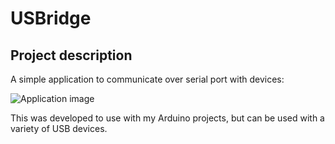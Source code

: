 # USBridge

## Project description

A simple application to communicate over serial port with devices:

![Application image](https://image.ibb.co/jMzZCe/img.png)

This was developed to use with my Arduino projects, but can be used with a variety of USB devices.
